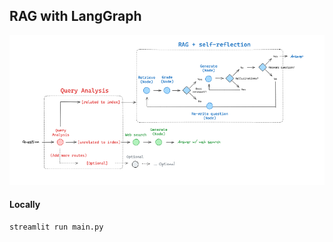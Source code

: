 ## RAG with LangGraph

![resim](https://github.com/aysenurcftc/AdvanveRagTemplate/blob/main/advance_rag.png)


#### Locally
```
streamlit run main.py
```

